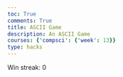 ```yaml
---
toc: True
comments: True
title: ASCII Game
description: An ASCII Game
courses: {'compsci': {'week': 13}}
type: hacks
---
```


<html lang="en">
<head>
    <meta charset="UTF-8">
    <meta name="viewport" content="width=device-width, initial-scale=1.0">
    <title>ASCII Game</title>
    <p id="win-streak">Win streak: 0</p>
    <style>
        .enemy {
            color: #8B0000;
        }
        .main {
            color: #ADD8E6;
        }
        .obstacle {
            color: #8B8000;
        }
        .player{
            color: #ADD8E6;
        }
        .goal{
            color: green;
        }
        {
            font-family: 'Courier New', monospace;
            white-space: pre;
        }
    </style>
</head>
<body>
    <div id="game-container"></div>
    <script src="{{site.baseurl}}/scripts/asciigame.js"></script>
</body>
</html>
